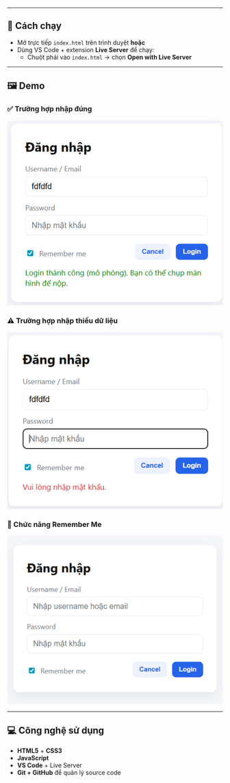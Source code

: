 
---

## 🚀 Cách chạy
- Mở trực tiếp `index.html` trên trình duyệt **hoặc**  
- Dùng VS Code + extension **Live Server** để chạy:  
  - Chuột phải vào `index.html` → chọn **Open with Live Server**  

---

## 🖼️ Demo

### ✅ Trường hợp nhập đúng
![Login thành công](./thanhcong.png)

### ⚠️ Trường hợp nhập thiếu dữ liệu
![Thiếu dữ liệu](./thieumatkhau.png)

### 💾 Chức năng Remember Me
![Đăng nhập](./dangnhap.png)

---

## 💻 Công nghệ sử dụng
- **HTML5** + **CSS3**  
- **JavaScript**  
- **VS Code** + Live Server  
- **Git + GitHub** để quản lý source code
